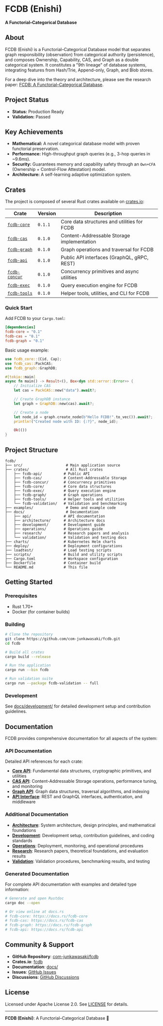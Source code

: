 # FCDB (Enishi)

**A Functorial–Categorical Database**

## About

FCDB (Enishi) is a Functorial–Categorical Database model that separates graph responsibility (observation) from categorical authority (persistence), and composes Ownership, Capability, CAS, and Graph as a double categorical system. It constitutes a "9th lineage" of database systems, integrating features from Hash/Trie, Append-only, Graph, and Blob stores.

For a deep dive into the theory and architecture, please see the research paper: [FCDB: A Functorial–Categorical Database](./research/fcdb/main.tex).

## Project Status

- **Status:** Production Ready
- **Validation:** Passed

## Key Achievements

- **Mathematical:** A novel categorical database model with proven functorial preservation.
- **Performance:** High-throughput graph queries (e.g., 3-hop queries in ~9.6ms).
- **Security:** Guarantees memory and capability safety through an `Own+CFA` (Ownership + Control-Flow Attestation) model.
- **Architecture:** A self-learning adaptive optimization system.

## Crates

The project is composed of several Rust crates available on [crates.io](https://crates.io):

| Crate | Version | Description |
|-------|---------|-------------|
| [`fcdb-core`](https://crates.io/crates/fcdb-core) | `0.1.1` | Core data structures and utilities for FCDB |
| [`fcdb-cas`](https://crates.io/crates/fcdb-cas) | `0.1.0` | Content-Addressable Storage implementation |
| [`fcdb-graph`](https://crates.io/crates/fcdb-graph) | `0.1.0` | Graph operations and traversal for FCDB |
| [`fcdb-api`](https://crates.io/crates/fcdb-api) | `0.1.0` | Public API interfaces (GraphQL, gRPC, REST) |
| [`fcdb-concur`](https://crates.io/crates/fcdb-concur) | `0.1.0` | Concurrency primitives and async utilities |
| [`fcdb-exec`](https://crates.io/crates/fcdb-exec) | `0.1.0` | Query execution engine for FCDB |
| [`fcdb-tools`](https://crates.io/crates/fcdb-tools) | `0.1.0` | Helper tools, utilities, and CLI for FCDB |

### Quick Start

Add FCDB to your `Cargo.toml`:

```toml
[dependencies]
fcdb-core = "0.1"
fcdb-cas = "0.1"
fcdb-graph = "0.1"
```

Basic usage example:

```rust
use fcdb_core::{Cid, Cap};
use fcdb_cas::PackCAS;
use fcdb_graph::GraphDB;

#[tokio::main]
async fn main() -> Result<(), Box<dyn std::error::Error>> {
    // Initialize CAS
    let cas = PackCAS::new("data").await?;

    // Create GraphDB instance
    let graph = GraphDB::new(cas).await?;

    // Create a node
    let node_id = graph.create_node(b"Hello FCDB!".to_vec()).await?;
    println!("Created node with ID: {:?}", node_id);

    Ok(())
}
```

## Project Structure

```
fcdb/
├── src/                    # Main application source
├── crates/                 # All Rust crates
│   ├── fcdb-api/          # Public API
│   ├── fcdb-cas/          # Content-Addressable Storage
│   ├── fcdb-concur/       # Concurrency primitives
│   ├── fcdb-core/         # Core data structures
│   ├── fcdb-exec/         # Query execution engine
│   ├── fcdb-graph/        # Graph operations
│   ├── fcdb-tools/        # Helper tools and utilities
│   └── fcdb-validation/   # Validation and benchmarking
├── examples/               # Demo and example code
├── docs/                   # Documentation
│   ├── api/               # API documentation
│   ├── architecture/      # Architecture docs
│   ├── development/       # Development guide
│   ├── operations/        # Operations guide
│   ├── research/          # Research papers and analysis
│   └── validation/        # Validation and testing docs
├── charts/                # Kubernetes Helm charts
├── deploy/                # Deployment configurations
├── loadtest/              # Load testing scripts
├── scripts/               # Build and utility scripts
├── Cargo.toml             # Workspace configuration
├── Dockerfile             # Container build
└── README.md              # This file
```

## Getting Started

### Prerequisites

- Rust 1.70+
- Docker (for container builds)

### Building

```bash
# Clone the repository
git clone https://github.com/com-junkawasaki/fcdb.git
cd fcdb

# Build all crates
cargo build --release

# Run the application
cargo run --bin fcdb

# Run validation suite
cargo run --package fcdb-validation -- full
```

### Development

See [docs/development/](docs/development/) for detailed development setup and contribution guidelines.

## Documentation

FCDB provides comprehensive documentation for all aspects of the system:

### API Documentation

Detailed API references for each crate:

- **[Core API](docs/api/core.md)**: Fundamental data structures, cryptographic primitives, and utilities
- **[CAS API](docs/api/cas.md)**: Content-Addressable Storage operations, performance tuning, and monitoring
- **[Graph API](docs/api/graph.md)**: Graph data structures, traversal algorithms, and indexing
- **[API Interface](docs/api/fcdb-api.md)**: REST and GraphQL interfaces, authentication, and middleware

### Additional Documentation

- **[Architecture](docs/architecture/)**: System architecture, design principles, and mathematical foundations
- **[Development](docs/development/)**: Development setup, contribution guidelines, and coding standards
- **[Operations](docs/operations/)**: Deployment, monitoring, and operational procedures
- **[Research](docs/research/)**: Research papers, theoretical foundations, and evaluation results
- **[Validation](docs/validation/)**: Validation procedures, benchmarking results, and testing

### Generated Documentation

For complete API documentation with examples and detailed type information:

```bash
# Generate and open Rustdoc
cargo doc --open

# Or view online at docs.rs
# fcdb-core: https://docs.rs/fcdb-core
# fcdb-cas: https://docs.rs/fcdb-cas
# fcdb-graph: https://docs.rs/fcdb-graph
# fcdb-api: https://docs.rs/fcdb-api
```

## Community & Support

- **GitHub Repository**: [com-junkawasaki/fcdb](https://github.com/com-junkawasaki/fcdb)
- **Crates.io**: [fcdb](https://crates.io/crates/fcdb-core)
- **Documentation**: [docs/](docs/)
- **Issues**: [GitHub Issues](https://github.com/com-junkawasaki/fcdb/issues)
- **Discussions**: [GitHub Discussions](https://github.com/com-junkawasaki/fcdb/discussions)

## License

Licensed under Apache License 2.0. See [LICENSE](LICENSE) for details.

---

**FCDB (Enishi)**: A Functorial–Categorical Database 🚀
